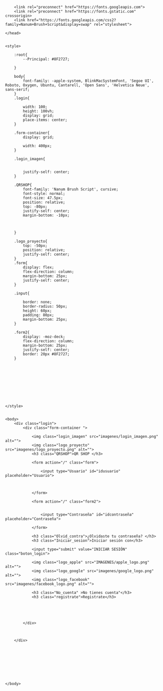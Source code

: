 <!DOCTYPE html>
<html lang="en">
    <head>
        <meta charset="UTF-8">
        <meta http-equiv="X-UA-Compatible" content="ID=edge">
        <meta name="viewport" content="width-device-width, initial-scale=1.0">
        <title>Login</title>

        <link rel="preconnect" href="https://fonts.googleapis.com">
        <link rel="preconnect" href="https://fonts.gstatic.com" crossorigin>
        <link href="https://fonts.googleapis.com/css2?family=Nanum+Brush+Script&display=swap" rel="stylesheet">

    </head>


    <style>

        :root{
            --Principal: #8F2727;
            
        }
        
        body{
            font-family: -apple-system, BlinkMacSystemFont, 'Segoe UI', Roboto, Oxygen, Ubuntu, Cantarell, 'Open Sans', 'Helvetica Neue', sans-serif;
        }
        .login{
           
            width: 100;
            height: 100vh;
            display: grid;
            place-items: center;
        }

        .form-container{
            display: grid;
            
            width: 400px;
        }

        .login_imagen{
            
            
            justify-self: center;
        }

        .QRSHOP{
            font-family: 'Nanum Brush Script', cursive;
            font-style: normal;
            font-size: 47.5px;
            position: relative;
            top: -80px;
            justify-self: center;
            margin-bottom: -10px;
            
            

        }

        .logo_proyecto{
            top: -50px;
            position: relative;
            justify-self: center;
        }
        .form{
            display: flex;
            flex-direction: column;
            margin-bottom: 25px;
            justify-self: center;
        }

        .input{
            
            border: none;
            border-radius: 50px;
            height: 60px;
            padding: 80px;
            margin-bottom: 25px;
        }

        .form2{
            display: -moz-deck;
            flex-direction: column;
            margin-bottom: 25px;
            justify-self: center;
            border: 20px #8F2727;
        }
       




        




    </style>


    <body>
        <div class="login">
            <div class="form-container ">

                <img class="login_imagen" src="imagenes/login_imagen.png" alt="">
                <img class="logo_proyecto" src="imagenes/logo_proyecto.png" alt="">
                <h3 class="QRSHOP">QR SHOP </h3>

                <form action="/" class="form">
                    
                    <input type="Usuario" id="idusuario" placeholder="Usuario"> 
                    
                   
                    
                </form>

                <form action="/" class="form2">
                    
                    
                    <input type="Contraseña" id="idcontraseña" placeholder="Contraseña"> 
                    
                </form>

                <h3 class="Olvid_contra">¿Olvidaste tu contraseña? </h3>
                <h3 class="Iniciar_sesion">Iniciar sesión con</h3>

                <input type="submit" value="INICIAR SESIÓN" class="boton_login">

                <img class="logo_apple" src="IMAGENES/apple_logo.png" alt="">
                <img class="logo_google" src="imagenes/google_logo.png" alt="">
                <img class="logo_facebook" src="imagenes/facebook_logo.png" alt="">

                <h3 class="No_cuenta" >No tienes cuenta"</h3>
                <h3 class="registrate">Registrate</h3>

                

                

            </div>
             
            

        </div>
        
        
        
       

       



    </body>


</html>
